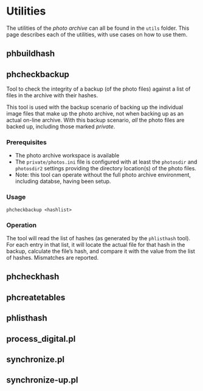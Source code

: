 # Utilities

The utilities of the _photo archive_ can all be found in the `utils` folder.
This page describes each of the utilities, with use cases on how to use them.

## phbuildhash

## phcheckbackup

Tool to check the integrity of a backup (of the photo files) against a list
of files in the archive with their hashes.

This tool is used with the backup scenario of backing up the individual image
files that make up the photo archive, not when backing up as an actual
on-line archive. With this backup scenario, _all_ the photo files are
backed up, including those marked _private_.

### Prerequisites

 - The photo archive workspace is available
 - The `private/photos.ini` file is configured with at least the `photosdir`
   and `photosdir2` settings providing the directory location(s) of the
   photo files.
 - Note: this tool can operate without the full photo archive environment,
   including databse, having been setup.

### Usage

`phcheckbackup <hashlist>`

### Operation

The tool will read the list of hashes (as generated by the `phlisthash`
tool). For each entry in that list, it will locate the actual file for
that hash in the backup, calculate the file’s hash, and compare it with the
value from the list of hashes. Mismatches are reported.

## phcheckhash

## phcreatetables

## phlisthash



## process_digital.pl

## synchronize.pl

## synchronize-up.pl

